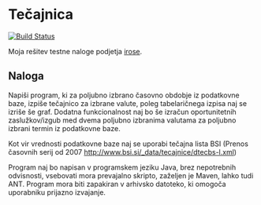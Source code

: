 # Tečajnica

[![Build Status](https://travis-ci.com/Glusk/tecajnica.svg?branch=master)](https://travis-ci.com/Glusk/tecajnica)

Moja rešitev testne naloge podjetja [irose](https://www.i-rose.si/).

## Naloga

Napiši program, ki za poljubno izbrano časovno obdobje iz podatkovne baze, izpiše tečajnico za izbrane valute, poleg tabelaričnega izpisa naj se izriše še graf.
Dodatna funkcionalnost naj bo še izračun oportunitetnih zaslužkov/izgub med dvema poljubno izbranima valutama za poljubno izbrani termin iz podatkovne baze.

Kot vir vrednosti podatkovne baze naj se uporabi tečajna lista BSI (Prenos časovnih serij od 2007 http://www.bsi.si/_data/tecajnice/dtecbs-l.xml)

Program naj bo napisan v programskem jeziku Java, brez nepotrebnih odvisnosti, vsebovati mora prevajalno skripto, zaželjen je Maven, lahko tudi ANT. Program mora biti zapakiran v arhivsko datoteko, ki omogoča uporabniku prijazno izvajanje.
